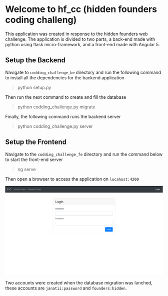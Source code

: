# Welcome to hf_cc (hidden founders coding challeng)

This application was created in response to the hidden founders web challenge.
The application is divided to two parts, a back-end made with python using flask micro-framework, and a front-end made with Angular 5.

## Setup the Backend
Navigate to `codding_challenge_be` directory and run the  following command to install all the dependencies for the backend application

> python setup.py

Then run the next command to create and fill the database

> python codding_challenge.py migrate

Finally, the following command runs the backend server

>python codding_challenge.py server


## Setup the Frontend
Navigate to the `codding_challenge_fe` directory and run the command below to start the front-end server

>ng serve

Then open  a browser to access the application on  `locahost:4200`

![Alt text](./img.png?raw=true "Title")

Two accounts were created when the database migration was lunched, these accounts are
`janatii:password` and `founders:hidden`.
